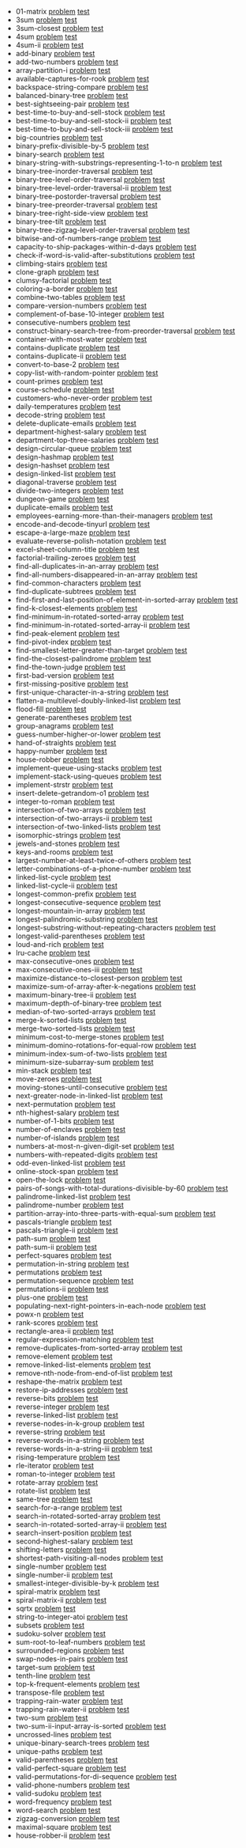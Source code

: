 
* 01-matrix [problem](./problemset/01-matrix) [test](https://leetcode.com/problems/01-matrix/) 
* 3sum [problem](./problemset/3sum) [test](https://leetcode.com/problems/3sum/) 
* 3sum-closest [problem](./problemset/3sum-closest) [test](https://leetcode.com/problems/3sum-closest/) 
* 4sum [problem](./problemset/4sum) [test](https://leetcode.com/problems/4sum/) 
* 4sum-ii [problem](./problemset/4sum-ii) [test](https://leetcode.com/problems/4sum-ii/) 
* add-binary [problem](./problemset/add-binary) [test](https://leetcode.com/problems/add-binary/) 
* add-two-numbers [problem](./problemset/add-two-numbers) [test](https://leetcode.com/problems/add-two-numbers/) 
* array-partition-i [problem](./problemset/array-partition-i) [test](https://leetcode.com/problems/array-partition-i/) 
* available-captures-for-rook [problem](./problemset/available-captures-for-rook) [test](https://leetcode.com/problems/available-captures-for-rook/) 
* backspace-string-compare [problem](./problemset/backspace-string-compare) [test](https://leetcode.com/problems/backspace-string-compare/) 
* balanced-binary-tree [problem](./problemset/balanced-binary-tree) [test](https://leetcode.com/problems/balanced-binary-tree/) 
* best-sightseeing-pair [problem](./problemset/best-sightseeing-pair) [test](https://leetcode.com/problems/best-sightseeing-pair/) 
* best-time-to-buy-and-sell-stock [problem](./problemset/best-time-to-buy-and-sell-stock) [test](https://leetcode.com/problems/best-time-to-buy-and-sell-stock/) 
* best-time-to-buy-and-sell-stock-ii [problem](./problemset/best-time-to-buy-and-sell-stock-ii) [test](https://leetcode.com/problems/best-time-to-buy-and-sell-stock-ii/) 
* best-time-to-buy-and-sell-stock-iii [problem](./problemset/best-time-to-buy-and-sell-stock-iii) [test](https://leetcode.com/problems/best-time-to-buy-and-sell-stock-iii/) 
* big-countries [problem](./problemset/big-countries) [test](https://leetcode.com/problems/big-countries/) 
* binary-prefix-divisible-by-5 [problem](./problemset/binary-prefix-divisible-by-5) [test](https://leetcode.com/problems/binary-prefix-divisible-by-5/) 
* binary-search [problem](./problemset/binary-search) [test](https://leetcode.com/problems/binary-search/) 
* binary-string-with-substrings-representing-1-to-n [problem](./problemset/binary-string-with-substrings-representing-1-to-n) [test](https://leetcode.com/problems/binary-string-with-substrings-representing-1-to-n/) 
* binary-tree-inorder-traversal [problem](./problemset/binary-tree-inorder-traversal) [test](https://leetcode.com/problems/binary-tree-inorder-traversal/) 
* binary-tree-level-order-traversal [problem](./problemset/binary-tree-level-order-traversal) [test](https://leetcode.com/problems/binary-tree-level-order-traversal/) 
* binary-tree-level-order-traversal-ii [problem](./problemset/binary-tree-level-order-traversal-ii) [test](https://leetcode.com/problems/binary-tree-level-order-traversal-ii/) 
* binary-tree-postorder-traversal [problem](./problemset/binary-tree-postorder-traversal) [test](https://leetcode.com/problems/binary-tree-postorder-traversal/) 
* binary-tree-preorder-traversal [problem](./problemset/binary-tree-preorder-traversal) [test](https://leetcode.com/problems/binary-tree-preorder-traversal/) 
* binary-tree-right-side-view [problem](./problemset/binary-tree-right-side-view) [test](https://leetcode.com/problems/binary-tree-right-side-view/) 
* binary-tree-tilt [problem](./problemset/binary-tree-tilt) [test](https://leetcode.com/problems/binary-tree-tilt/) 
* binary-tree-zigzag-level-order-traversal [problem](./problemset/binary-tree-zigzag-level-order-traversal) [test](https://leetcode.com/problems/binary-tree-zigzag-level-order-traversal/) 
* bitwise-and-of-numbers-range [problem](./problemset/bitwise-and-of-numbers-range) [test](https://leetcode.com/problems/bitwise-and-of-numbers-range/) 
* capacity-to-ship-packages-within-d-days [problem](./problemset/capacity-to-ship-packages-within-d-days) [test](https://leetcode.com/problems/capacity-to-ship-packages-within-d-days/) 
* check-if-word-is-valid-after-substitutions [problem](./problemset/check-if-word-is-valid-after-substitutions) [test](https://leetcode.com/problems/check-if-word-is-valid-after-substitutions/) 
* climbing-stairs [problem](./problemset/climbing-stairs) [test](https://leetcode.com/problems/climbing-stairs/) 
* clone-graph [problem](./problemset/clone-graph) [test](https://leetcode.com/problems/clone-graph/) 
* clumsy-factorial [problem](./problemset/clumsy-factorial) [test](https://leetcode.com/problems/clumsy-factorial/) 
* coloring-a-border [problem](./problemset/coloring-a-border) [test](https://leetcode.com/problems/coloring-a-border/) 
* combine-two-tables [problem](./problemset/combine-two-tables) [test](https://leetcode.com/problems/combine-two-tables/) 
* compare-version-numbers [problem](./problemset/compare-version-numbers) [test](https://leetcode.com/problems/compare-version-numbers/) 
* complement-of-base-10-integer [problem](./problemset/complement-of-base-10-integer) [test](https://leetcode.com/problems/complement-of-base-10-integer/) 
* consecutive-numbers [problem](./problemset/consecutive-numbers) [test](https://leetcode.com/problems/consecutive-numbers/) 
* construct-binary-search-tree-from-preorder-traversal [problem](./problemset/construct-binary-search-tree-from-preorder-traversal) [test](https://leetcode.com/problems/construct-binary-search-tree-from-preorder-traversal/) 
* container-with-most-water [problem](./problemset/container-with-most-water) [test](https://leetcode.com/problems/container-with-most-water/) 
* contains-duplicate [problem](./problemset/contains-duplicate) [test](https://leetcode.com/problems/contains-duplicate/) 
* contains-duplicate-ii [problem](./problemset/contains-duplicate-ii) [test](https://leetcode.com/problems/contains-duplicate-ii/) 
* convert-to-base-2 [problem](./problemset/convert-to-base-2) [test](https://leetcode.com/problems/convert-to-base-2/) 
* copy-list-with-random-pointer [problem](./problemset/copy-list-with-random-pointer) [test](https://leetcode.com/problems/copy-list-with-random-pointer/) 
* count-primes [problem](./problemset/count-primes) [test](https://leetcode.com/problems/count-primes/) 
* course-schedule [problem](./problemset/course-schedule) [test](https://leetcode.com/problems/course-schedule/) 
* customers-who-never-order [problem](./problemset/customers-who-never-order) [test](https://leetcode.com/problems/customers-who-never-order/) 
* daily-temperatures [problem](./problemset/daily-temperatures) [test](https://leetcode.com/problems/daily-temperatures/) 
* decode-string [problem](./problemset/decode-string) [test](https://leetcode.com/problems/decode-string/) 
* delete-duplicate-emails [problem](./problemset/delete-duplicate-emails) [test](https://leetcode.com/problems/delete-duplicate-emails/) 
* department-highest-salary [problem](./problemset/department-highest-salary) [test](https://leetcode.com/problems/department-highest-salary/) 
* department-top-three-salaries [problem](./problemset/department-top-three-salaries) [test](https://leetcode.com/problems/department-top-three-salaries/) 
* design-circular-queue [problem](./problemset/design-circular-queue) [test](https://leetcode.com/problems/design-circular-queue/) 
* design-hashmap [problem](./problemset/design-hashmap) [test](https://leetcode.com/problems/design-hashmap/) 
* design-hashset [problem](./problemset/design-hashset) [test](https://leetcode.com/problems/design-hashset/) 
* design-linked-list [problem](./problemset/design-linked-list) [test](https://leetcode.com/problems/design-linked-list/) 
* diagonal-traverse [problem](./problemset/diagonal-traverse) [test](https://leetcode.com/problems/diagonal-traverse/) 
* divide-two-integers [problem](./problemset/divide-two-integers) [test](https://leetcode.com/problems/divide-two-integers/) 
* dungeon-game [problem](./problemset/dungeon-game) [test](https://leetcode.com/problems/dungeon-game/) 
* duplicate-emails [problem](./problemset/duplicate-emails) [test](https://leetcode.com/problems/duplicate-emails/) 
* employees-earning-more-than-their-managers [problem](./problemset/employees-earning-more-than-their-managers) [test](https://leetcode.com/problems/employees-earning-more-than-their-managers/) 
* encode-and-decode-tinyurl [problem](./problemset/encode-and-decode-tinyurl) [test](https://leetcode.com/problems/encode-and-decode-tinyurl/) 
* escape-a-large-maze [problem](./problemset/escape-a-large-maze) [test](https://leetcode.com/problems/escape-a-large-maze/) 
* evaluate-reverse-polish-notation [problem](./problemset/evaluate-reverse-polish-notation) [test](https://leetcode.com/problems/evaluate-reverse-polish-notation/) 
* excel-sheet-column-title [problem](./problemset/excel-sheet-column-title) [test](https://leetcode.com/problems/excel-sheet-column-title/) 
* factorial-trailing-zeroes [problem](./problemset/factorial-trailing-zeroes) [test](https://leetcode.com/problems/factorial-trailing-zeroes/) 
* find-all-duplicates-in-an-array [problem](./problemset/find-all-duplicates-in-an-array) [test](https://leetcode.com/problems/find-all-duplicates-in-an-array/) 
* find-all-numbers-disappeared-in-an-array [problem](./problemset/find-all-numbers-disappeared-in-an-array) [test](https://leetcode.com/problems/find-all-numbers-disappeared-in-an-array/) 
* find-common-characters [problem](./problemset/find-common-characters) [test](https://leetcode.com/problems/find-common-characters/) 
* find-duplicate-subtrees [problem](./problemset/find-duplicate-subtrees) [test](https://leetcode.com/problems/find-duplicate-subtrees/) 
* find-first-and-last-position-of-element-in-sorted-array [problem](./problemset/find-first-and-last-position-of-element-in-sorted-array) [test](https://leetcode.com/problems/find-first-and-last-position-of-element-in-sorted-array/) 
* find-k-closest-elements [problem](./problemset/find-k-closest-elements) [test](https://leetcode.com/problems/find-k-closest-elements/) 
* find-minimum-in-rotated-sorted-array [problem](./problemset/find-minimum-in-rotated-sorted-array) [test](https://leetcode.com/problems/find-minimum-in-rotated-sorted-array/) 
* find-minimum-in-rotated-sorted-array-ii [problem](./problemset/find-minimum-in-rotated-sorted-array-ii) [test](https://leetcode.com/problems/find-minimum-in-rotated-sorted-array-ii/) 
* find-peak-element [problem](./problemset/find-peak-element) [test](https://leetcode.com/problems/find-peak-element/) 
* find-pivot-index [problem](./problemset/find-pivot-index) [test](https://leetcode.com/problems/find-pivot-index/) 
* find-smallest-letter-greater-than-target [problem](./problemset/find-smallest-letter-greater-than-target) [test](https://leetcode.com/problems/find-smallest-letter-greater-than-target/) 
* find-the-closest-palindrome [problem](./problemset/find-the-closest-palindrome) [test](https://leetcode.com/problems/find-the-closest-palindrome/) 
* find-the-town-judge [problem](./problemset/find-the-town-judge) [test](https://leetcode.com/problems/find-the-town-judge/) 
* first-bad-version [problem](./problemset/first-bad-version) [test](https://leetcode.com/problems/first-bad-version/) 
* first-missing-positive [problem](./problemset/first-missing-positive) [test](https://leetcode.com/problems/first-missing-positive/) 
* first-unique-character-in-a-string [problem](./problemset/first-unique-character-in-a-string) [test](https://leetcode.com/problems/first-unique-character-in-a-string/) 
* flatten-a-multilevel-doubly-linked-list [problem](./problemset/flatten-a-multilevel-doubly-linked-list) [test](https://leetcode.com/problems/flatten-a-multilevel-doubly-linked-list/) 
* flood-fill [problem](./problemset/flood-fill) [test](https://leetcode.com/problems/flood-fill/) 
* generate-parentheses [problem](./problemset/generate-parentheses) [test](https://leetcode.com/problems/generate-parentheses/) 
* group-anagrams [problem](./problemset/group-anagrams) [test](https://leetcode.com/problems/group-anagrams/) 
* guess-number-higher-or-lower [problem](./problemset/guess-number-higher-or-lower) [test](https://leetcode.com/problems/guess-number-higher-or-lower/) 
* hand-of-straights [problem](./problemset/hand-of-straights) [test](https://leetcode.com/problems/hand-of-straights/) 
* happy-number [problem](./problemset/happy-number) [test](https://leetcode.com/problems/happy-number/) 
* house-robber [problem](./problemset/house-robber) [test](https://leetcode.com/problems/house-robber/) 
* implement-queue-using-stacks [problem](./problemset/implement-queue-using-stacks) [test](https://leetcode.com/problems/implement-queue-using-stacks/) 
* implement-stack-using-queues [problem](./problemset/implement-stack-using-queues) [test](https://leetcode.com/problems/implement-stack-using-queues/) 
* implement-strstr [problem](./problemset/implement-strstr) [test](https://leetcode.com/problems/implement-strstr/) 
* insert-delete-getrandom-o1 [problem](./problemset/insert-delete-getrandom-o1) [test](https://leetcode.com/problems/insert-delete-getrandom-o1/) 
* integer-to-roman [problem](./problemset/integer-to-roman) [test](https://leetcode.com/problems/integer-to-roman/) 
* intersection-of-two-arrays [problem](./problemset/intersection-of-two-arrays) [test](https://leetcode.com/problems/intersection-of-two-arrays/) 
* intersection-of-two-arrays-ii [problem](./problemset/intersection-of-two-arrays-ii) [test](https://leetcode.com/problems/intersection-of-two-arrays-ii/) 
* intersection-of-two-linked-lists [problem](./problemset/intersection-of-two-linked-lists) [test](https://leetcode.com/problems/intersection-of-two-linked-lists/) 
* isomorphic-strings [problem](./problemset/isomorphic-strings) [test](https://leetcode.com/problems/isomorphic-strings/) 
* jewels-and-stones [problem](./problemset/jewels-and-stones) [test](https://leetcode.com/problems/jewels-and-stones/) 
* keys-and-rooms [problem](./problemset/keys-and-rooms) [test](https://leetcode.com/problems/keys-and-rooms/) 
* largest-number-at-least-twice-of-others [problem](./problemset/largest-number-at-least-twice-of-others) [test](https://leetcode.com/problems/largest-number-at-least-twice-of-others/) 
* letter-combinations-of-a-phone-number [problem](./problemset/letter-combinations-of-a-phone-number) [test](https://leetcode.com/problems/letter-combinations-of-a-phone-number/) 
* linked-list-cycle [problem](./problemset/linked-list-cycle) [test](https://leetcode.com/problems/linked-list-cycle/) 
* linked-list-cycle-ii [problem](./problemset/linked-list-cycle-ii) [test](https://leetcode.com/problems/linked-list-cycle-ii/) 
* longest-common-prefix [problem](./problemset/longest-common-prefix) [test](https://leetcode.com/problems/longest-common-prefix/) 
* longest-consecutive-sequence [problem](./problemset/longest-consecutive-sequence) [test](https://leetcode.com/problems/longest-consecutive-sequence/) 
* longest-mountain-in-array [problem](./problemset/longest-mountain-in-array) [test](https://leetcode.com/problems/longest-mountain-in-array/) 
* longest-palindromic-substring [problem](./problemset/longest-palindromic-substring) [test](https://leetcode.com/problems/longest-palindromic-substring/) 
* longest-substring-without-repeating-characters [problem](./problemset/longest-substring-without-repeating-characters) [test](https://leetcode.com/problems/longest-substring-without-repeating-characters/) 
* longest-valid-parentheses [problem](./problemset/longest-valid-parentheses) [test](https://leetcode.com/problems/longest-valid-parentheses/) 
* loud-and-rich [problem](./problemset/loud-and-rich) [test](https://leetcode.com/problems/loud-and-rich/) 
* lru-cache [problem](./problemset/lru-cache) [test](https://leetcode.com/problems/lru-cache/) 
* max-consecutive-ones [problem](./problemset/max-consecutive-ones) [test](https://leetcode.com/problems/max-consecutive-ones/) 
* max-consecutive-ones-iii [problem](./problemset/max-consecutive-ones-iii) [test](https://leetcode.com/problems/max-consecutive-ones-iii/) 
* maximize-distance-to-closest-person [problem](./problemset/maximize-distance-to-closest-person) [test](https://leetcode.com/problems/maximize-distance-to-closest-person/) 
* maximize-sum-of-array-after-k-negations [problem](./problemset/maximize-sum-of-array-after-k-negations) [test](https://leetcode.com/problems/maximize-sum-of-array-after-k-negations/) 
* maximum-binary-tree-ii [problem](./problemset/maximum-binary-tree-ii) [test](https://leetcode.com/problems/maximum-binary-tree-ii/) 
* maximum-depth-of-binary-tree [problem](./problemset/maximum-depth-of-binary-tree) [test](https://leetcode.com/problems/maximum-depth-of-binary-tree/) 
* median-of-two-sorted-arrays [problem](./problemset/median-of-two-sorted-arrays) [test](https://leetcode.com/problems/median-of-two-sorted-arrays/) 
* merge-k-sorted-lists [problem](./problemset/merge-k-sorted-lists) [test](https://leetcode.com/problems/merge-k-sorted-lists/) 
* merge-two-sorted-lists [problem](./problemset/merge-two-sorted-lists) [test](https://leetcode.com/problems/merge-two-sorted-lists/) 
* minimum-cost-to-merge-stones [problem](./problemset/minimum-cost-to-merge-stones) [test](https://leetcode.com/problems/minimum-cost-to-merge-stones/) 
* minimum-domino-rotations-for-equal-row [problem](./problemset/minimum-domino-rotations-for-equal-row) [test](https://leetcode.com/problems/minimum-domino-rotations-for-equal-row/) 
* minimum-index-sum-of-two-lists [problem](./problemset/minimum-index-sum-of-two-lists) [test](https://leetcode.com/problems/minimum-index-sum-of-two-lists/) 
* minimum-size-subarray-sum [problem](./problemset/minimum-size-subarray-sum) [test](https://leetcode.com/problems/minimum-size-subarray-sum/) 
* min-stack [problem](./problemset/min-stack) [test](https://leetcode.com/problems/min-stack/) 
* move-zeroes [problem](./problemset/move-zeroes) [test](https://leetcode.com/problems/move-zeroes/) 
* moving-stones-until-consecutive [problem](./problemset/moving-stones-until-consecutive) [test](https://leetcode.com/problems/moving-stones-until-consecutive/) 
* next-greater-node-in-linked-list [problem](./problemset/next-greater-node-in-linked-list) [test](https://leetcode.com/problems/next-greater-node-in-linked-list/) 
* next-permutation [problem](./problemset/next-permutation) [test](https://leetcode.com/problems/next-permutation/) 
* nth-highest-salary [problem](./problemset/nth-highest-salary) [test](https://leetcode.com/problems/nth-highest-salary/) 
* number-of-1-bits [problem](./problemset/number-of-1-bits) [test](https://leetcode.com/problems/number-of-1-bits/) 
* number-of-enclaves [problem](./problemset/number-of-enclaves) [test](https://leetcode.com/problems/number-of-enclaves/) 
* number-of-islands [problem](./problemset/number-of-islands) [test](https://leetcode.com/problems/number-of-islands/) 
* numbers-at-most-n-given-digit-set [problem](./problemset/numbers-at-most-n-given-digit-set) [test](https://leetcode.com/problems/numbers-at-most-n-given-digit-set/) 
* numbers-with-repeated-digits [problem](./problemset/numbers-with-repeated-digits) [test](https://leetcode.com/problems/numbers-with-repeated-digits/) 
* odd-even-linked-list [problem](./problemset/odd-even-linked-list) [test](https://leetcode.com/problems/odd-even-linked-list/) 
* online-stock-span [problem](./problemset/online-stock-span) [test](https://leetcode.com/problems/online-stock-span/) 
* open-the-lock [problem](./problemset/open-the-lock) [test](https://leetcode.com/problems/open-the-lock/) 
* pairs-of-songs-with-total-durations-divisible-by-60 [problem](./problemset/pairs-of-songs-with-total-durations-divisible-by-60) [test](https://leetcode.com/problems/pairs-of-songs-with-total-durations-divisible-by-60/) 
* palindrome-linked-list [problem](./problemset/palindrome-linked-list) [test](https://leetcode.com/problems/palindrome-linked-list/) 
* palindrome-number [problem](./problemset/palindrome-number) [test](https://leetcode.com/problems/palindrome-number/) 
* partition-array-into-three-parts-with-equal-sum [problem](./problemset/partition-array-into-three-parts-with-equal-sum) [test](https://leetcode.com/problems/partition-array-into-three-parts-with-equal-sum/) 
* pascals-triangle [problem](./problemset/pascals-triangle) [test](https://leetcode.com/problems/pascals-triangle/) 
* pascals-triangle-ii [problem](./problemset/pascals-triangle-ii) [test](https://leetcode.com/problems/pascals-triangle-ii/) 
* path-sum [problem](./problemset/path-sum) [test](https://leetcode.com/problems/path-sum/) 
* path-sum-ii [problem](./problemset/path-sum-ii) [test](https://leetcode.com/problems/path-sum-ii/) 
* perfect-squares [problem](./problemset/perfect-squares) [test](https://leetcode.com/problems/perfect-squares/) 
* permutation-in-string [problem](./problemset/permutation-in-string) [test](https://leetcode.com/problems/permutation-in-string/) 
* permutations [problem](./problemset/permutations) [test](https://leetcode.com/problems/permutations/) 
* permutation-sequence [problem](./problemset/permutation-sequence) [test](https://leetcode.com/problems/permutation-sequence/) 
* permutations-ii [problem](./problemset/permutations-ii) [test](https://leetcode.com/problems/permutations-ii/) 
* plus-one [problem](./problemset/plus-one) [test](https://leetcode.com/problems/plus-one/) 
* populating-next-right-pointers-in-each-node [problem](./problemset/populating-next-right-pointers-in-each-node) [test](https://leetcode.com/problems/populating-next-right-pointers-in-each-node/) 
* powx-n [problem](./problemset/powx-n) [test](https://leetcode.com/problems/powx-n/) 
* rank-scores [problem](./problemset/rank-scores) [test](https://leetcode.com/problems/rank-scores/) 
* rectangle-area-ii [problem](./problemset/rectangle-area-ii) [test](https://leetcode.com/problems/rectangle-area-ii/) 
* regular-expression-matching [problem](./problemset/regular-expression-matching) [test](https://leetcode.com/problems/regular-expression-matching/) 
* remove-duplicates-from-sorted-array [problem](./problemset/remove-duplicates-from-sorted-array) [test](https://leetcode.com/problems/remove-duplicates-from-sorted-array/) 
* remove-element [problem](./problemset/remove-element) [test](https://leetcode.com/problems/remove-element/) 
* remove-linked-list-elements [problem](./problemset/remove-linked-list-elements) [test](https://leetcode.com/problems/remove-linked-list-elements/) 
* remove-nth-node-from-end-of-list [problem](./problemset/remove-nth-node-from-end-of-list) [test](https://leetcode.com/problems/remove-nth-node-from-end-of-list/) 
* reshape-the-matrix [problem](./problemset/reshape-the-matrix) [test](https://leetcode.com/problems/reshape-the-matrix/) 
* restore-ip-addresses [problem](./problemset/restore-ip-addresses) [test](https://leetcode.com/problems/restore-ip-addresses/) 
* reverse-bits [problem](./problemset/reverse-bits) [test](https://leetcode.com/problems/reverse-bits/) 
* reverse-integer [problem](./problemset/reverse-integer) [test](https://leetcode.com/problems/reverse-integer/) 
* reverse-linked-list [problem](./problemset/reverse-linked-list) [test](https://leetcode.com/problems/reverse-linked-list/) 
* reverse-nodes-in-k-group [problem](./problemset/reverse-nodes-in-k-group) [test](https://leetcode.com/problems/reverse-nodes-in-k-group/) 
* reverse-string [problem](./problemset/reverse-string) [test](https://leetcode.com/problems/reverse-string/) 
* reverse-words-in-a-string [problem](./problemset/reverse-words-in-a-string) [test](https://leetcode.com/problems/reverse-words-in-a-string/) 
* reverse-words-in-a-string-iii [problem](./problemset/reverse-words-in-a-string-iii) [test](https://leetcode.com/problems/reverse-words-in-a-string-iii/) 
* rising-temperature [problem](./problemset/rising-temperature) [test](https://leetcode.com/problems/rising-temperature/) 
* rle-iterator [problem](./problemset/rle-iterator) [test](https://leetcode.com/problems/rle-iterator/) 
* roman-to-integer [problem](./problemset/roman-to-integer) [test](https://leetcode.com/problems/roman-to-integer/) 
* rotate-array [problem](./problemset/rotate-array) [test](https://leetcode.com/problems/rotate-array/) 
* rotate-list [problem](./problemset/rotate-list) [test](https://leetcode.com/problems/rotate-list/) 
* same-tree [problem](./problemset/same-tree) [test](https://leetcode.com/problems/same-tree/) 
* search-for-a-range [problem](./problemset/search-for-a-range) [test](https://leetcode.com/problems/search-for-a-range/) 
* search-in-rotated-sorted-array [problem](./problemset/search-in-rotated-sorted-array) [test](https://leetcode.com/problems/search-in-rotated-sorted-array/) 
* search-in-rotated-sorted-array-ii [problem](./problemset/search-in-rotated-sorted-array-ii) [test](https://leetcode.com/problems/search-in-rotated-sorted-array-ii/) 
* search-insert-position [problem](./problemset/search-insert-position) [test](https://leetcode.com/problems/search-insert-position/) 
* second-highest-salary [problem](./problemset/second-highest-salary) [test](https://leetcode.com/problems/second-highest-salary/) 
* shifting-letters [problem](./problemset/shifting-letters) [test](https://leetcode.com/problems/shifting-letters/) 
* shortest-path-visiting-all-nodes [problem](./problemset/shortest-path-visiting-all-nodes) [test](https://leetcode.com/problems/shortest-path-visiting-all-nodes/) 
* single-number [problem](./problemset/single-number) [test](https://leetcode.com/problems/single-number/) 
* single-number-ii [problem](./problemset/single-number-ii) [test](https://leetcode.com/problems/single-number-ii/) 
* smallest-integer-divisible-by-k [problem](./problemset/smallest-integer-divisible-by-k) [test](https://leetcode.com/problems/smallest-integer-divisible-by-k/) 
* spiral-matrix [problem](./problemset/spiral-matrix) [test](https://leetcode.com/problems/spiral-matrix/) 
* spiral-matrix-ii [problem](./problemset/spiral-matrix-ii) [test](https://leetcode.com/problems/spiral-matrix-ii/) 
* sqrtx [problem](./problemset/sqrtx) [test](https://leetcode.com/problems/sqrtx/) 
* string-to-integer-atoi [problem](./problemset/string-to-integer-atoi) [test](https://leetcode.com/problems/string-to-integer-atoi/) 
* subsets [problem](./problemset/subsets) [test](https://leetcode.com/problems/subsets/) 
* sudoku-solver [problem](./problemset/sudoku-solver) [test](https://leetcode.com/problems/sudoku-solver/) 
* sum-root-to-leaf-numbers [problem](./problemset/sum-root-to-leaf-numbers) [test](https://leetcode.com/problems/sum-root-to-leaf-numbers/) 
* surrounded-regions [problem](./problemset/surrounded-regions) [test](https://leetcode.com/problems/surrounded-regions/) 
* swap-nodes-in-pairs [problem](./problemset/swap-nodes-in-pairs) [test](https://leetcode.com/problems/swap-nodes-in-pairs/) 
* target-sum [problem](./problemset/target-sum) [test](https://leetcode.com/problems/target-sum/) 
* tenth-line [problem](./problemset/tenth-line) [test](https://leetcode.com/problems/tenth-line/) 
* top-k-frequent-elements [problem](./problemset/top-k-frequent-elements) [test](https://leetcode.com/problems/top-k-frequent-elements/) 
* transpose-file [problem](./problemset/transpose-file) [test](https://leetcode.com/problems/transpose-file/) 
* trapping-rain-water [problem](./problemset/trapping-rain-water) [test](https://leetcode.com/problems/trapping-rain-water/) 
* trapping-rain-water-ii [problem](./problemset/trapping-rain-water-ii) [test](https://leetcode.com/problems/trapping-rain-water-ii/) 
* two-sum [problem](./problemset/two-sum) [test](https://leetcode.com/problems/two-sum/) 
* two-sum-ii-input-array-is-sorted [problem](./problemset/two-sum-ii-input-array-is-sorted) [test](https://leetcode.com/problems/two-sum-ii-input-array-is-sorted/) 
* uncrossed-lines [problem](./problemset/uncrossed-lines) [test](https://leetcode.com/problems/uncrossed-lines/) 
* unique-binary-search-trees [problem](./problemset/unique-binary-search-trees) [test](https://leetcode.com/problems/unique-binary-search-trees/) 
* unique-paths [problem](./problemset/unique-paths) [test](https://leetcode.com/problems/unique-paths/) 
* valid-parentheses [problem](./problemset/valid-parentheses) [test](https://leetcode.com/problems/valid-parentheses/) 
* valid-perfect-square [problem](./problemset/valid-perfect-square) [test](https://leetcode.com/problems/valid-perfect-square/) 
* valid-permutations-for-di-sequence [problem](./problemset/valid-permutations-for-di-sequence) [test](https://leetcode.com/problems/valid-permutations-for-di-sequence/) 
* valid-phone-numbers [problem](./problemset/valid-phone-numbers) [test](https://leetcode.com/problems/valid-phone-numbers/) 
* valid-sudoku [problem](./problemset/valid-sudoku) [test](https://leetcode.com/problems/valid-sudoku/) 
* word-frequency [problem](./problemset/word-frequency) [test](https://leetcode.com/problems/word-frequency/) 
* word-search [problem](./problemset/word-search) [test](https://leetcode.com/problems/word-search/) 
* zigzag-conversion [problem](./problemset/zigzag-conversion) [test](https://leetcode.com/problems/zigzag-conversion/) 
* maximal-square [problem](./problemset/maximal-square) [test](https://leetcode.com/problems/maximal-square/)
* house-robber-ii [problem](./problemset/house-robber-ii) [test](https://leetcode.com/problems/house-robber-ii/)
